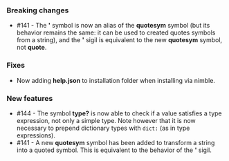 ### Breaking changes

* #141 - The **'** symbol is now an alias of the **quotesym** symbol (but its behavior remains the same: it can be used to created quotes symbols from a string), and the **'** sigil is equivalent to the new **quotesym** symbol, not **quote**.

### Fixes

* Now adding **help.json** to installation folder when installing via nimble.

### New features

* #144 - The symbol **type?** is now able to check if a value satisfies a type expression, not only a simple type. Note however that it is now necessary to prepend dictionary types with `dict:` (as in type expressions).
* #141 - A new **quotesym** symbol has been added to transform a string into a quoted symbol. This is equivalent to the behavior of the **'** sigil.
